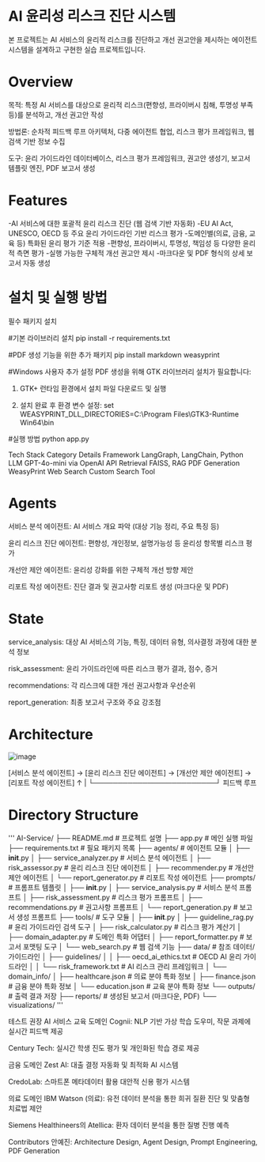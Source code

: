 # AI 윤리성 리스크 진단 시스템
본 프로젝트는 AI 서비스의 윤리적 리스크를 진단하고 개선 권고안을 제시하는 에이전트 시스템을 설계하고 구현한 실습 프로젝트입니다.

# Overview
목적: 특정 AI 서비스를 대상으로 윤리적 리스크(편향성, 프라이버시 침해, 투명성 부족 등)를 분석하고, 개선 권고안 작성

방법론: 순차적 피드백 루프 아키텍처, 다중 에이전트 협업, 리스크 평가 프레임워크, 웹 검색 기반 정보 수집

도구: 윤리 가이드라인 데이터베이스, 리스크 평가 프레임워크, 권고안 생성기, 보고서 템플릿 엔진, PDF 보고서 생성

# Features
-AI 서비스에 대한 포괄적 윤리 리스크 진단 (웹 검색 기반 자동화)
-EU AI Act, UNESCO, OECD 등 주요 윤리 가이드라인 기반 리스크 평가
-도메인별(의료, 금융, 교육 등) 특화된 윤리 평가 기준 적용
-편향성, 프라이버시, 투명성, 책임성 등 다양한 윤리적 측면 평가
-실행 가능한 구체적 개선 권고안 제시
-마크다운 및 PDF 형식의 상세 보고서 자동 생성

# 설치 및 실행 방법
필수 패키지 설치

#기본 라이브러리 설치
pip install -r requirements.txt

#PDF 생성 기능을 위한 추가 패키지
pip install markdown weasyprint

#Windows 사용자 추가 설정
PDF 생성을 위해 GTK 라이브러리 설치가 필요합니다:

1. GTK+ 런타임 환경에서 설치 파일 다운로드 및 실행

2. 설치 완료 후 환경 변수 설정:
set WEASYPRINT_DLL_DIRECTORIES=C:\Program Files\GTK3-Runtime Win64\bin

#실행 방법
python app.py


Tech Stack
Category	Details
Framework	LangGraph, LangChain, Python
LLM	GPT-4o-mini via OpenAI API
Retrieval	FAISS, RAG
PDF Generation	WeasyPrint
Web Search	Custom Search Tool



# Agents
서비스 분석 에이전트: AI 서비스 개요 파악 (대상 기능 정리, 주요 특징 등)

윤리 리스크 진단 에이전트: 편향성, 개인정보, 설명가능성 등 윤리성 항목별 리스크 평가

개선안 제안 에이전트: 윤리성 강화를 위한 구체적 개선 방향 제안

리포트 작성 에이전트: 진단 결과 및 권고사항 리포트 생성 (마크다운 및 PDF)

# State
service_analysis: 대상 AI 서비스의 기능, 특징, 데이터 유형, 의사결정 과정에 대한 분석 정보

risk_assessment: 윤리 가이드라인에 따른 리스크 평가 결과, 점수, 증거

recommendations: 각 리스크에 대한 개선 권고사항과 우선순위

report_generation: 최종 보고서 구조와 주요 강조점

# Architecture

![image](https://github.com/user-attachments/assets/d63a1251-85f7-4ab5-bc93-4557539eeea0)


[서비스 분석 에이전트] → [윤리 리스크 진단 에이전트] → [개선안 제안 에이전트] → [리포트 작성 에이전트]
          ↑                         |
          └─────────────────────────┘
                 피드백 루프
                 
# Directory Structure
'''
AI-Service/
├── README.md                 # 프로젝트 설명
├── app.py                    # 메인 실행 파일
├── requirements.txt          # 필요 패키지 목록
├── agents/                   # 에이전트 모듈
│   ├── __init__.py
│   ├── service_analyzer.py   # 서비스 분석 에이전트
│   ├── risk_assessor.py      # 윤리 리스크 진단 에이전트
│   ├── recommender.py        # 개선안 제안 에이전트
│   └── report_generator.py   # 리포트 작성 에이전트
├── prompts/                  # 프롬프트 템플릿
│   ├── __init__.py
│   ├── service_analysis.py   # 서비스 분석 프롬프트
│   ├── risk_assessment.py    # 리스크 평가 프롬프트
│   ├── recommendations.py    # 권고사항 프롬프트
│   └── report_generation.py  # 보고서 생성 프롬프트
├── tools/                    # 도구 모듈
│   ├── __init__.py
│   ├── guideline_rag.py      # 윤리 가이드라인 검색 도구
│   ├── risk_calculator.py    # 리스크 평가 계산기
│   ├── domain_adapter.py     # 도메인 특화 어댑터
│   ├── report_formatter.py   # 보고서 포맷팅 도구
│   └── web_search.py         # 웹 검색 기능
├── data/                     # 참조 데이터/가이드라인
│   ├── guidelines/
│   │   ├── oecd_ai_ethics.txt      # OECD AI 윤리 가이드라인
│   │   └── risk_framework.txt      # AI 리스크 관리 프레임워크
│   └── domain_info/
│       ├── healthcare.json         # 의료 분야 특화 정보
│       ├── finance.json            # 금융 분야 특화 정보
│       └── education.json          # 교육 분야 특화 정보
└── outputs/                 # 출력 결과 저장
    ├── reports/             # 생성된 보고서 (마크다운, PDF)
    └── visualizations/
'''

테스트 권장 AI 서비스
교육 도메인
Cognii: NLP 기반 가상 학습 도우미, 작문 과제에 실시간 피드백 제공

Century Tech: 실시간 학생 진도 평가 및 개인화된 학습 경로 제공

금융 도메인
Zest AI: 대출 결정 자동화 및 최적화 AI 시스템

CredoLab: 스마트폰 메타데이터 활용 대안적 신용 평가 시스템

의료 도메인
IBM Watson (의료): 유전 데이터 분석을 통한 희귀 질환 진단 및 맞춤형 치료법 제안

Siemens Healthineers의 Atellica: 환자 데이터 분석을 통한 질병 진행 예측

Contributors
안예진: Architecture Design, Agent Design, Prompt Engineering, PDF Generation
